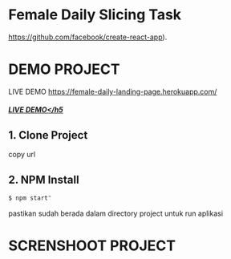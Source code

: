 # Female Daily Slicing Task

https://github.com/facebook/create-react-app).

# DEMO PROJECT

LIVE DEMO https://female-daily-landing-page.herokuapp.com/

<a href="https://female-daily-landing-page.herokuapp.com/"><h5>LIVE DEMO</h5</a>

## 1. Clone Project

copy url 

## 2. NPM Install

```bash
$ npm start"
```
pastikan sudah berada dalam directory project untuk run aplikasi

# SCRENSHOOT PROJECT

<img src="src/assets/img/female-landing.png" alt="">



